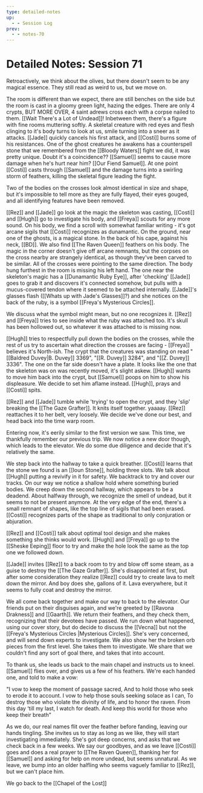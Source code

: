 ```yaml
---
type: detailed-notes
up:
  - - Session Log
prev:
  - - notes-70
---
```


# Detailed Notes: Session 71

Retroactively, we think about the olives, but there doesn't seem to be any magical essence. They still read as weird to us, but we move on.

The room is different than we expect, there are still benches on the side but the room is cast in a gloomy green light, hazing the edges. There are only 4 crypts, BUT MORE OVER, 4 saint adrews cross each with a corpse nailed to them. [[Wait There's a Lot of Undead]]! Inbetween them, there's a figure with fine rooms muttering softly. A skeletal creature with red eyes and flesh clinging to it's body turns to look at us, smile turning into a sneer as it attacks. [[Jade]] quickly cancels his first attack, and [[Costi]] burns some of his resistances. One of the ghost creatures he awakens has a counterspell stone that we remembered from the [[Bloody Waters]] fight we did, it was pretty unique. Doubt it's a coincidence?? [[Samuel]] seems to cause more damage when he's hurt near him? [[Our Fiend Samuel]]. At one point [[Costi]] casts through [[Samuel]] and the damage turns into a swirling storm of feathers, killing the skeletal figure leading the fight. 

Two of the bodies on the crosses look almost identical in size and shape, but it's impossible to tell more as they are fully flayed, their eyes gouged, and all identifying features have been removed. 

[[Rez]] and [[Jade]] go look at the magic the skeleton was casting, [[Costi]] and [[Hugh]] go to investigate his body, and [[Freya]] scouts for any more sound. On his body, we find a scroll with somewhat familiar writing - it's got arcane sigils that [[Costi]] recognizes as dunamantic. On the ground, near one of the ghosts, is a magical stone. In the back of his cape, against his neck, [[BD]]. We also find [[The Raven Queen]] feathers on his body. The magic in the corner doesn't give off arcane remnants, but the corpses on the cross nearby are strangely identical, as though they've been carved to be similar. All of the crosses were pointing to the same direction. The body hung furthest in the room is missing his left hand.  The one near the skeleton's magic has a [[Dunamantic Ruby Eye]], after 'checking' [[Jade]] goes to grab it and discovers it's connected somehow, but pulls with a mucus-covered tendon where it seemed to be attached internally. [[Jade]]'s glasses flash ([[Whats up with Jade's Glasses]]?) and she notices on the back of the ruby, is a symbol [[Freya's Mysterious Circles]]. 

We discuss what the symbol might mean, but no one recognizes it. [[Rez]] and [[Freya]] tries to see inside what the ruby was attached too. It's skull has been hollowed out, so whatever it was attached to is missing now. 

[[Hugh]] tries to respectfully pull down the bodies on the crosses, while the rest of us try to ascertain what direction the crosses are facing - [[Freya]] believes it's North-ish. The crypt that the creatures was standing on read "[[Baldred Duvey|B. Duvey]] 3369", "[[R. Duvey]] 3284", and "[[Z. Duvey]] 3336". The one on the far side doesn't have a plate. It looks like the one that the skeleton was on was recently moved, it's slight askew. [[Hugh]] wants to move him back into the crypt, but [[Samuel]] poops on him to show his displeasure. We decide to set him aflame instead. [[Hugh]], prays and [[Costi]] spits. 

[[Rez]] and [[Jade]] tumble while 'trying' to open the crypt, and they 'slip'  breaking the [[The Gaze Grafter]]. It knits itself together. yaaaay. [[Rez]] reattaches it to her belt, very loosely. We decide we've done our best, and head back into the time warp room. 

Entering now, it's eerily similar to the first version we saw. This time, we thankfully remember our previous trip. We now notice a new door though, which leads to the elevator. We do some due diligence and decide that it's relatively the same. 

We step back into the hallway to take a quick breather. [[Costi]] learns that the stone we found is an [[Ioun Stone]], holding three slots. We talk about [[Hugh]] putting a revivify in it for safety. We backtrack to try and cover our tracks. On our way we notice a shallow hold where something buried bodies. We creep down the second hallway, which appears to be a deadend. About halfway through, we recognize the smell of undead, but it seems to not be present anymore. At the very edge of the end, there's a small remnant of shapes, like the top line of sigils that had been erased. [[Costi]] recognizes parts of the shape as traditional to only conjuration or abjuration. 

[[Rez]] and [[Costi]] talk about optimal tool design and she makes something she thinks would work. [[Hugh]] and [[Freya]] go up to the [[Sheske Eeping]] floor to try and make the hole look the same as the top one we followed down. 

[[Jade]] invites [[Rez]] to a back room to try and blow off some steam, as a guise to destroy the [[The Gaze Grafter]]. She's disappointed at first, but after some consideration they realize [[Rez]] could try to create lava to melt down the mirror. And boy does she, gallons of it. Lava everywhere, but it seems to fully coat and destroy the mirror. 

We all come back together and make our way to back to the elevator. Our friends put on their disguises again, and we're greeted by [[Ravona Drakness]] and [[Gaarth]]. We return their feathers, and they check them, recognizing that their devotees have passed. We run down what happened, using our cover story, but do decide to discuss the [[Vecna]] but not the [[Freya's Mysterious Circles |Mysterious Circles]]. She's very concerned, and will send down experts to investigate. We also show her the broken orb pieces from the first level. She takes them to investigate. We share that we couldn't find any sort of goal there, and takes that into account. 

To thank us, she leads us back to the main chapel and instructs us to kneel. [[Samuel]] flies over, and gives us a few of his feathers. We're each handed one, and told to make a vow:

"I vow to keep the moment of passage sacred, And to hold those who seek to erode it to account. I vow to help those souls seeking solace as I can, To destroy those who violate the divinity of life, and to honor the raven. From this day ‘till my last, I watch for death. And keep this world for those who keep their breath" 

As we do, our real names flit over the feather before fanding, leaving our hands tingling. She invites us to stay as long as we like, they will start investigating immediately. She's got deep concerns, and asks that we check back in a few weeks. We say our goodbyes, and as we leave [[Costi]] goes and does a real prayer to [[The Raven Queen]], thanking her for [[Samuel]] and asking for help on more undead, but seems unnatural. As we leave, we bump into an older halfling who seems vaguely familiar to [[Rez]], but we can't place him.

We go back to the [[Chapel of the Lost]]